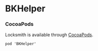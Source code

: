# BKHelper

### CocoaPods

Locksmith is available through [CocoaPods](http://cocoapods.org).

    pod 'BKHelper'
